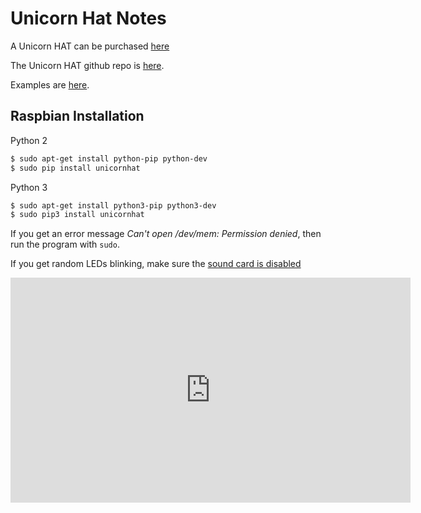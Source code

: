 # Unicorn Hat Notes

A Unicorn HAT can be purchased 
[here](https://shop.pimoroni.com/products/unicorn-hat)

The Unicorn HAT github repo is [here](https://github.com/pimoroni/unicorn-hat).

Examples are [here](https://github.com/pimoroni/unicorn-hat/tree/master/examples).

## Raspbian Installation

Python 2
```bash
$ sudo apt-get install python-pip python-dev
$ sudo pip install unicornhat
```

Python 3
```bash
$ sudo apt-get install python3-pip python3-dev
$ sudo pip3 install unicornhat
```

If you get an error message *Can't open /dev/mem: Permission denied*, then run the program with `sudo`.

If you get random LEDs blinking, make sure the [sound card is disabled](http://www.instructables.com/id/Disable-the-Built-in-Sound-Card-of-Raspberry-Pi/step2/Configure-Linux-to-NOT-load-Broadcoms-sound-chip/)

<iframe src="https://player.vimeo.com/video/105482682" width="640" height="360" frameborder="0" webkitallowfullscreen mozallowfullscreen allowfullscreen></iframe>

